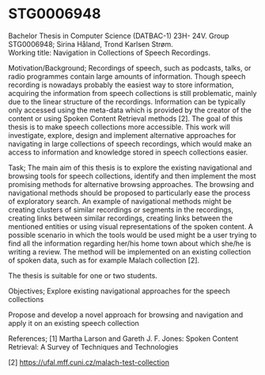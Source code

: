 # STG0006948
Bachelor Thesis in Computer Science (DATBAC-1) 23H- 24V. 
Group STG0006948; Sirina Håland, Trond Karlsen Strøm.  
Working title: Navigation in Collections of Speech Recordings.

Motivation/Background; 
Recordings of speech, such as podcasts, talks, or radio programmes contain large amounts of information. Though speech recording is nowadays probably the easiest way to store information, acquiring the information from speech collections is still problematic, mainly due to the linear structure of the recordings. Information can be typically only accessed using the meta-data which is provided by the creator of the content or using Spoken Content Retrieval methods [2]. The goal of this thesis is to make speech collections more accessible. This work will investigate, explore, design and implement alternative approaches for navigating in large collections of speech recordings, which would make an access to information and knowledge stored in speech collections easier.

Task; 
The main aim of this thesis is to explore the existing navigational and browsing tools for speech collections, identify and then implement the most promising methods for alternative browsing approaches. The browsing and navigational methods should be proposed to particularly ease the process of exploratory search. An example of navigational methods might be creating clusters of similar recordings or segments in the recordings, creating links between similar recordings, creating links between the mentioned entities or using visual representations of the spoken content. A possible scenario in which the tools would be used might be a user trying to find all the information regarding her/his home town about which she/he is writing a review. The method will be implemented on an existing collection of spoken data, such as for example Malach collection [2].

The thesis is suitable for one or two students.

Objectives; 
Explore existing navigational approaches for the speech collections

Propose and develop a novel approach for browsing and navigation and apply it on an existing speech collection

References; 
[1] Martha Larson and Gareth J. F. Jones: Spoken Content Retrieval: A Survey of Techniques and Technologies

[2] https://ufal.mff.cuni.cz/malach-test-collection
